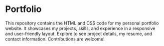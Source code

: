 # Portfolio
This repository contains the HTML and CSS code for my personal portfolio website. It showcases my projects, skills, and experience in a responsive and user-friendly layout. Explore to see project details, my resume, and contact information. Contributions are welcome!
